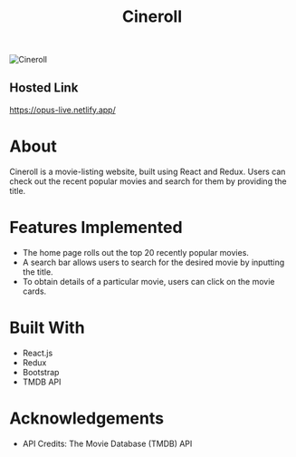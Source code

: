 <div id="top"></div>

<div align="center">

  <h1 align="center">Cineroll</h1>

  <!-- <p align="center">
    Create a curated roll of your favourite movies.
  </p> -->
</div>

</br>

![Cineroll](https://user-images.githubusercontent.com/78133928/176885773-eeb3ba49-f317-49de-9268-57640ec5b548.png)

<!-- HOSTED LINK -->

## Hosted Link

<a href="https://opus-live.netlify.app/" target="_blank">https://opus-live.netlify.app/</a>

<!-- ABOUT THE PROJECT -->

# About

Cineroll is a movie-listing website, built using React and Redux. Users can check out the recent popular movies and search for them by providing the title.

<!-- FEATURES IMPLEMENTED -->

# Features Implemented

- The home page rolls out the top 20 recently popular movies.
- A search bar allows users to search for the desired movie by inputting the title.
- To obtain details of a particular movie, users can click on the movie cards.

<!-- BUILT WITH -->

# Built With

- React.js
- Redux
- Bootstrap
- TMDB API

<!-- GETTING STARTED -->

# Acknowledgements

- API Credits: The Movie Database (TMDB) API
